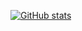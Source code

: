 [![GitHub stats](https://github-readme-stats.vercel.app/api?username=KimTaeO)](https://github.com/KimTaeO/github-readme-stats)
